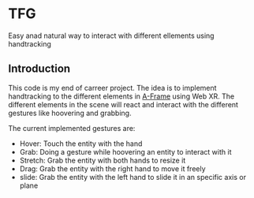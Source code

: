 # TFG
Easy anad natural way to interact with different ellements using handtracking 

## Introduction
This code is my end of carreer project. The idea is to implement handtracking to the different elements in [A-Frame](https://aframe.io) using Web XR. The different elements in the scene will react and interact with the different gestures like hoovering and grabbing. 

The current implemented gestures are: 

* Hover: Touch the entity with the hand
* Grab: Doing a gesture while hoovering an entity to interact with it
* Stretch: Grab the entity with both hands to resize it
* Drag: Grab the entity with the right hand to move it freely 
* slide: Grab the entity with the left hand to slide it in an specific axis or plane 